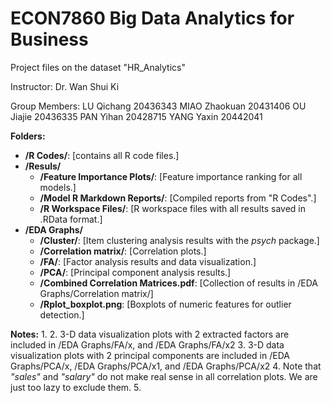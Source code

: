# ECON7860 Big Data Analytics for Business

Project files on the dataset "HR_Analytics"

Instructor: Dr. Wan Shui Ki

Group Members:
LU Qichang    20436343
MIAO Zhaokuan 20431406
OU Jiajie     20436335
PAN Yihan     20428715
YANG Yaxin    20442041


**Folders:**
  - **/R Codes/**: [contains all R code files.]
  - **/Resuls/**
    - **/Feature Importance Plots/**: [Feature importance ranking for all models.]
    - **/Model R Markdown Reports/**: [Compiled reports from "R Codes".]
    - **/R Workspace Files/**: [R workspace files with all results saved in .RData format.]
  - **/EDA Graphs/**
    - **/Cluster/**: [Item clustering analysis results with the _psych_ package.]
    - **/Correlation matrix/**: [Correlation plots.]
    - **/FA/**: [Factor analysis results and data visualization.]
    - **/PCA/**: [Principal component analysis results.]
    - **/Combined Correlation Matrices.pdf**: [Collection of results in /EDA Graphs/Correlation matrix/]
    - **/Rplot_boxplot.png**: [Boxplots of numeric features for outlier detection.]


**Notes:**
 1. 
 2. 3-D data visualization plots with 2 extracted factors are included in /EDA Graphs/FA/x, and /EDA Graphs/FA/x2
 3. 3-D data visualization plots with 2 principal components are included in /EDA Graphs/PCA/x, /EDA Graphs/PCA/x1, and /EDA Graphs/PCA/x2
 4. Note that _"sales"_ and _"salary"_ do not make real sense in all correlation plots. We are just too lazy to exclude them.
 5. 
